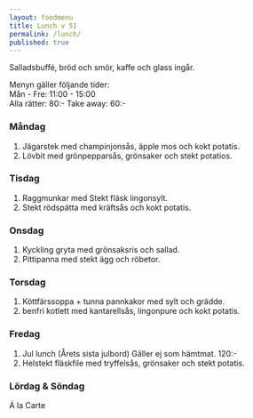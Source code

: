 ```yaml
---
layout: foodmenu
title: Lunch v 51
permalink: /lunch/
published: true
---
```

Salladsbuffé, bröd och smör, kaffe och glass ingår.

Menyn gäller följande tider:  
Mån - Fre: 11:00 - 15:00  
Alla rätter: 80:- Take away: 60:-

### Måndag

1. Jägarstek med champinjonsås, äpple mos och kokt potatis.
2. Lövbit med grönpepparsås, grönsaker och stekt potatios.

### Tisdag

1. Raggmunkar med Stekt fläsk lingonsylt.
2. Stekt rödspätta med kräftsås och kokt potatis. 

### Onsdag

1. Kyckling gryta med grönsaksris och sallad.
2. Pittipanna med stekt ägg och röbetor.

### Torsdag

1. Köttfärssoppa + tunna pannkakor med sylt och grädde.
2. benfri kotlett med kantarellsås, lingonpure och kokt potatis.

### Fredag

1. Jul lunch (Årets sista julbord)  Gäller ej som hämtmat.        120:-
2. Helstekt fläskfile med tryffelsås, grönsaker och stekt potatis.

### Lördag & Söndag

Á la Carte
